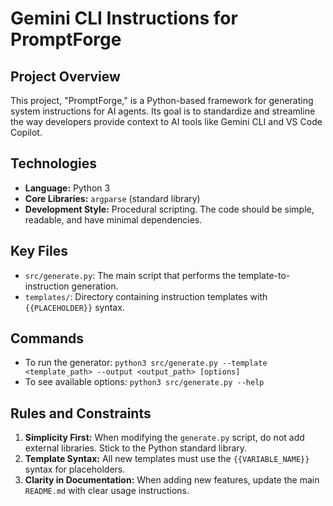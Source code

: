 # Gemini CLI Instructions for PromptForge

## Project Overview

This project, "PromptForge," is a Python-based framework for generating system instructions for AI agents. Its goal is to standardize and streamline the way developers provide context to AI tools like Gemini CLI and VS Code Copilot.

## Technologies

*   **Language:** Python 3
*   **Core Libraries:** `argparse` (standard library)
*   **Development Style:** Procedural scripting. The code should be simple, readable, and have minimal dependencies.

## Key Files

*   `src/generate.py`: The main script that performs the template-to-instruction generation.
*   `templates/`: Directory containing instruction templates with `{{PLACEHOLDER}}` syntax.

## Commands

*   To run the generator: `python3 src/generate.py --template <template_path> --output <output_path> [options]`
*   To see available options: `python3 src/generate.py --help`

## Rules and Constraints

1.  **Simplicity First:** When modifying the `generate.py` script, do not add external libraries. Stick to the Python standard library.
2.  **Template Syntax:** All new templates must use the `{{VARIABLE_NAME}}` syntax for placeholders.
3.  **Clarity in Documentation:** When adding new features, update the main `README.md` with clear usage instructions.
